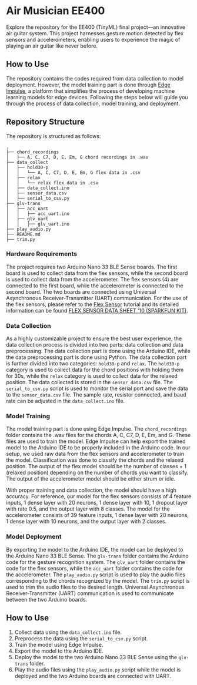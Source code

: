 # Air Musician EE400
Explore the repository for the EE400 (TinyML) final project—an innovative air guitar system. This project harnesses gesture motion detected by flex sensors and accelerometers, enabling users to experience the magic of playing an air guitar like never before.

## How to Use
The repository contains the codes required from data collection to model deployment. However, the model training part is done through [Edge Impulse](https://www.edgeimpulse.com/), a platform that simplifies the process of developing machine learning models for edge devices. Following the steps below will guide you through the process of data collection, model training, and deployment.

## Repository Structure
The repository is structured as follows:
```
.
├── chord_recordings
│   ├── A, C, C7, D, E, Em, G chord recordings in .wav
├── data_collect
│   ├── hold30-p
│   │   └── A, C, C7, D, E, Em, G flex data in .csv
│   ├── relax
│   │   └── relax flex data in .csv
│   ├── data_collect.ino
│   ├── sensor_data.csv
│   ├── serial_to_csv.py
├── glv-trans
│   ├── acc_uart
│   │   ├── acc_uart.ino
│   ├── glv_uart
│   │   ├── glv_uart.ino
├── play_audio.py
├── README.md
├── trim.py
```
### Hardware Requirements
The project requires two Arduino Nano 33 BLE Sense boards. The first board is used to collect data from the flex sensors, while the second board is used to collect data from the accelerometer. The flex sensors (4) are connected to the first board, while the accelerometer is connected to the second board. The two boards are connected using Universal Asynchronous Receiver-Transmitter (UART) communication. For the use of the flex sensors, please refer to the [Flex Sensor](https://www.instructables.com/How-to-use-a-Flex-Sensor-Arduino-Tutorial/) tutorial and its detailed information can be found [FLEX SENSOR DATA SHEET '10 (SPARKFUN KIT)](https://cdn-shop.adafruit.com/datasheets/SpectraFlex2inch.pdf).
### Data Collection
As a highly customizable project to ensure the best user experience, the data collection process is divided into two parts: data collection and data preprocessing. The data collection part is done using the Arduino IDE, while the data preprocessing part is done using Python. The data collection part is further divided into two categories: `hold30-p` and `relax`. The `hold30-p` category is used to collect data for the chord positions with holding them for 30s, while the `relax` category is used to collect data for the relaxed position. The data collected is stored in the `sensor_data.csv` file. The `serial_to_csv.py` script is used to monitor the serial port and save the data to the `sensor_data.csv` file. The sample rate, resistor connected, and baud rate can be adjusted in the `data_collect.ino` file.

### Model Training
The model training part is done using Edge Impulse. The `chord_recordings` folder contains the .wav files for the chords A, C, C7, D, E, Em, and G. These files are used to train the model. Edge Impulse can help export the trained model to the Arduino IDE to be properly included in the Arduino code. In our setup, we used raw data from the flex sensors and accelerometer to train the model. Classification was done to classify the chords and the relaxed position. The output of the flex model should be the number of classes + 1 (relaxed position) depending on the number of chords you want to classify. The output of the accelerometer model should be either strum or idle.

With proper training and data collection, the model should have a high accuracy. For reference, our model for the flex sensors consists of 4 feature inputs, 1 dense layer with 20 neurons, 1 dense layer with 10, 1 dropout layer with rate 0.5, and the output layer with 8 classes. The model for the accelerometer consists of 39 feature inputs, 1 dense layer with 20 neurons, 1 dense layer with 10 neurons, and the output layer with 2 classes.

### Model Deployment
By exporting the model to the Arduino IDE, the model can be deployed to the Arduino Nano 33 BLE Sense. The `glv-trans` folder contains the Arduino code for the gesture recognition system. The `glv_uart` folder contains the code for the flex sensors, while the `acc_uart` folder contains the code for the accelerometer. The `play_audio.py` script is used to play the audio files corresponding to the chords recognized by the model. The `trim.py` script is used to trim the audio files to the desired length. Universal Asynchronous Receiver-Transmitter (UART) communication is used to communicate between the two Arduino boards.

## How to Use
1. Collect data using the `data_collect.ino` file.
2. Preprocess the data using the `serial_to_csv.py` script.
3. Train the model using Edge Impulse.
4. Export the model to the Arduino IDE.
5. Deploy the model to the two Arduino Nano 33 BLE Sense using the `glv-trans` folder.
6. Play the audio files using the `play_audio.py` script while the model is deployed and the two Arduino boards are connected with UART.